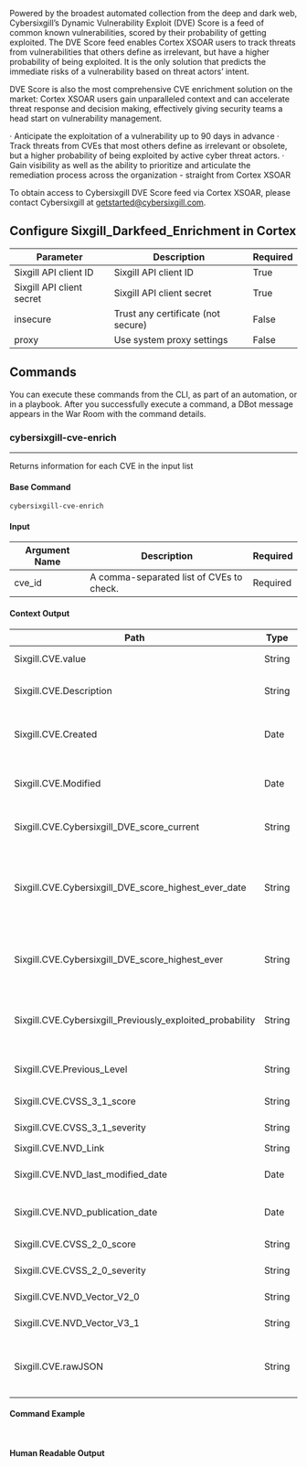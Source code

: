 Powered by the broadest automated collection from the deep and dark web, Cybersixgill’s Dynamic Vulnerability Exploit (DVE) Score is a feed of common known vulnerabilities, scored by their probability of getting exploited. The DVE Score feed enables Cortex XSOAR users to track threats from vulnerabilities that others define as irrelevant, but have a higher probability of being exploited. It is the only solution that predicts the immediate risks of a vulnerability based on threat actors’ intent. 

DVE Score is also the most comprehensive CVE enrichment solution on the market: Cortex XSOAR users gain unparalleled context and can accelerate threat response and decision making, effectively giving security teams a head start on vulnerability management. 

·    Anticipate the exploitation of a vulnerability up to 90 days in advance
·    Track threats from CVEs that most others define as irrelevant or obsolete, but a higher probability of being exploited by active cyber threat actors.
·    Gain visibility as well as the ability to prioritize and articulate the remediation process across the organization - straight from Cortex XSOAR

To obtain access to Cybersixgill DVE Score feed via Cortex XSOAR, please contact Cybersixgill at getstarted@cybersixgill.com.

## Configure Sixgill_Darkfeed_Enrichment in Cortex



| **Parameter** | **Description** | **Required** |
| --- | --- | --- |
| Sixgill API client ID | Sixgill API client ID | True |
| Sixgill API client secret | Sixgill API client secret | True |
| insecure | Trust any certificate \(not secure\) | False |
| proxy | Use system proxy settings | False |

## Commands

You can execute these commands from the CLI, as part of an automation, or in a playbook.
After you successfully execute a command, a DBot message appears in the War Room with the command details.

### cybersixgill-cve-enrich

***
Returns information for each CVE in the input list


#### Base Command

`cybersixgill-cve-enrich`

#### Input

| **Argument Name** | **Description** | **Required** |
| --- | --- | --- |
| cve_id | A comma-separated list of CVEs to check. | Required | 


#### Context Output

| **Path** | **Type** | **Description** |
| --- | --- | --- | 
| Sixgill.CVE.value | String | The value of the CVE. | 
| Sixgill.CVE.Description | String | Description of the given DVE ID. | 
| Sixgill.CVE.Created | Date | The creation date of the CVE. | 
| Sixgill.CVE.Modified | Date | The modified date of the CVE. | 
| Sixgill.CVE.Cybersixgill_DVE_score_current | String | The current Cybersixgill DVE Score. | 
| Sixgill.CVE.Cybersixgill_DVE_score_highest_ever_date | String | The date on which Sixgill's highest DVE score ever reported. | 
| Sixgill.CVE.Cybersixgill_DVE_score_highest_ever | String | Sixgill's highest DVE score ever reported. | 
| Sixgill.CVE.Cybersixgill_Previously_exploited_probability | String | Sixgill's score of previously exploited probability. | 
| Sixgill.CVE.Previous_Level | String | Previous level of the CVE ID. | 
| Sixgill.CVE.CVSS_3_1_score | String | CVSS 3.1 score. | 
| Sixgill.CVE.CVSS_3_1_severity | String | CVSS 3.1 severity. | 
| Sixgill.CVE.NVD_Link | String | NVD link. | 
| Sixgill.CVE.NVD_last_modified_date | Date | NVD last modified date. | 
| Sixgill.CVE.NVD_publication_date | Date | NVD publication date. | 
| Sixgill.CVE.CVSS_2_0_score | String | CVSS 2.0 score. | 
| Sixgill.CVE.CVSS_2_0_severity | String | CVSS 2.0 severity. | 
| Sixgill.CVE.NVD_Vector_V2_0 | String | NVD vector v2.0. | 
| Sixgill.CVE.NVD_Vector_V3_1 | String | NVD vector v3.1. | 
| Sixgill.CVE.rawJSON | String | The raw JSON of the CVE entich information. | 


#### Command Example

``` ```

#### Human Readable Output
